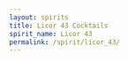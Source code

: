 ```yaml
---
layout: spirits
title: Licor 43 Cocktails
spirit_name: Licor 43
permalink: /spirit/licor_43/
---
```

